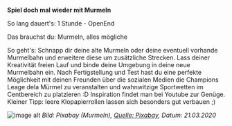**Spiel doch mal wieder mit Murmeln**

So lang dauert's: 1 Stunde - OpenEnd

Das brauchst du: Murmeln, alles mögliche

So geht's: Schnapp dir deine alte Murmeln oder deine eventuell vorhande Murmelbahn und erweitere diese um zusätzliche Strecken. Lass deiner Kreativität freien Lauf und binde deine Umgebung in deine neue Murmelbahn ein.
Nach Fertigstellung und Test hast du eine perfekte Möglichkeit mit deinen Freunden über die sozialen Medien die Champions Leage dela Mürmel zu veranstalten und wahnwitzige Sportwetten im Centbereich zu platzieren :D
Inspiration findet man bei Youtube zur Genüge. Kleiner Tipp: leere Klopapierrollen lassen sich besonders gut verbauen ;)

![image alt](https://cdn.pixabay.com/photo/2016/09/10/15/45/marbles-1659398_960_720.jpg "Murmeln")
*Bild: Pixabay (Murmeln), [Quelle: Pixabay](https://cdn.pixabay.com/photo/2016/09/10/15/45/marbles-1659398_960_720.jpg), Datum: 21.03.2020*

